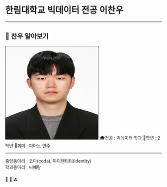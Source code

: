 # 한림대학교 빅데이터 전공 이찬우
---
## 🔎 찬우 알아보기
<img src= 이찬우.jpg height=300, width=300>
🎓전공 : 빅데이터 학과    
📕학년 : 2학년   
🎵취미 : 피아노 연주   

----

   
   
중앙동아리 : 코다(coda), 아이덴티티(identity)   
학과동아리 : 씨애랑   


 📌
📢
⛳
